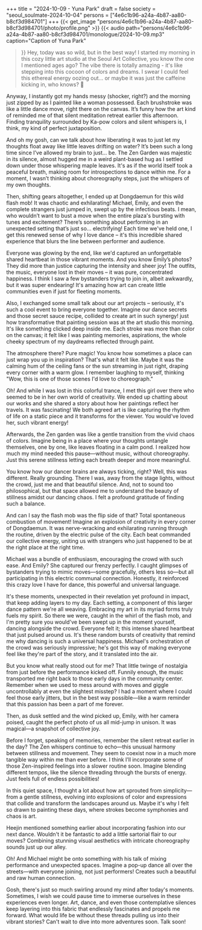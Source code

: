 +++
title = "2024-10-09 - Yuna Park"
draft = false
society = "seoul_soulmate-2024-10-04"
persons = ["4e6c1b96-a24a-4b87-aa80-b8cf3d984701"]
+++
{{< get_image "persons/4e6c1b96-a24a-4b87-aa80-b8cf3d984701/photo/profile.png" >}}
{{< audio
    path="persons/4e6c1b96-a24a-4b87-aa80-b8cf3d984701/monologue/2024-10-09.mp3" 
    caption="Caption of Yuna Park"
>}}
Hey, today was so wild, but in the best way!
I started my morning in this cozy little art studio at the Seoul Art Collective, you know the one I mentioned ages ago? The vibe there is totally amazing - it's like stepping into this cocoon of colors and dreams. I swear I could feel this ethereal energy oozing out... or maybe it was just the caffeine kicking in, who knows? 🤭

Anyway, I instantly got my hands messy (shocker, right?) and the morning just zipped by as I painted like a woman possessed. Each brushstroke was like a little dance move, right there on the canvas. It’s funny how the art kind of reminded me of that silent meditation retreat earlier this afternoon. Finding tranquility surrounded by Ka-pow colors and silent whispers is, I think, my kind of perfect juxtaposition.

And oh my gosh, can we talk about how liberating it was to just let my thoughts float away like little leaves drifting on water? It’s been such a long time since I’ve allowed my brain to just... be. The Zen Garden was majestic in its silence, almost hugged me in a weird plant-based hug as I settled down under those whispering maple leaves. It's as if the world itself took a peaceful breath, making room for introspections to dance within me. For a moment, I wasn’t thinking about choreography steps, just the whispers of my own thoughts. 

Then, shifting gears altogether, I ended up at Dongdaemun for this wild flash mob! It was chaotic and exhilarating! Michael, Emily, and even the complete strangers just jumped in, swept up by the infectious beats. I mean, who wouldn’t want to bust a move when the entire plaza's bursting with tunes and excitement? There’s something about performing in an unexpected setting that’s just so... electrifying! Each time we've held one, I get this renewed sense of why I love dance – it's this incredible shared experience that blurs the line between performer and audience.  

Everyone was glowing by the end, like we'd captured an unforgettable shared heartbeat in those vibrant moments. And you know Emily’s photos? They did more than justice capturing the intensity and sheer joy! The outfits, the music, everyone lost in their moves – it was pure, concentrated happiness. I think I saw a few bystanders trying to join in, albeit awkwardly, but it was super endearing! It's amazing how art can create little communities even if just for fleeting moments.

Also, I exchanged some small talk about our art projects – seriously, it's such a cool event to bring everyone together. Imagine our dance secrets and those secret sauce recipe, collided to create art in such synergy!
just how transformative that painting session was at the art studio this morning. It's like something clicked deep inside me. Each stroke was more than color on the canvas; it felt like I was painting memories, aspirations, the whole cheeky spectrum of my daydreams reflected through paint.

The atmosphere there? Pure magic! You know how sometimes a place can just wrap you up in inspiration? That's what it felt like. Maybe it was the calming hum of the ceiling fans or the sun streaming in just right, draping every corner with a warm glow. I remember laughing to myself, thinking "Wow, this is one of those scenes I'd love to choreograph."

Oh! And while I was lost in this colorful trance, I met this girl over there who seemed to be in her own world of creativity. We ended up chatting about our works and she shared a story about how her paintings reflect her travels. It was fascinating! We both agreed art is like capturing the rhythm of life on a static piece and it transforms for the viewer. You would've loved her, such vibrant energy!

Afterwards, the Zen garden was like a gentle transition from the vivid chaos of colors. Imagine being in a place where your thoughts untangle themselves, one by one, like leaves floating in a calm pond. I realized how much my mind needed this pause—without music, without choreography. Just this serene stillness letting each breath deeper and more meaningful.

You know how our dancer brains are always ticking, right? Well, this was different. Really grounding. There I was, away from the stage lights, without the crowd, just me and that beautiful silence. And, not to sound too philosophical, but that space allowed me to understand the beauty of stillness amidst our dancing chaos. I felt a profound gratitude of finding such a balance.

And can I say the flash mob was the flip side of that? Total spontaneous combustion of movement! Imagine an explosion of creativity in every corner of Dongdaemun. It was nerve-wracking and exhilarating running through the routine, driven by the electric pulse of the city. Each beat commanded our collective energy, uniting us with strangers who just happened to be at the right place at the right time.

Michael was a bundle of enthusiasm, encouraging the crowd with such ease. And Emily? She captured our frenzy perfectly. I caught glimpses of bystanders trying to mimic moves—some gracefully, others less so—but all participating in this electric communal connection. Honestly, it reinforced this crazy love I have for dance, this powerful and universal language.

It's these moments, unexpected in their revelation yet profound in impact, that keep adding layers to my day. Each setting, a component of this larger dance pattern we're all weaving. Embracing my art in its myriad forms truly fuels my spirit.
 So there we were, caught in the whirl of the flash mob, and I'm pretty sure you would've been swept up in the moment yourself, dancing alongside the crowd. Everyone felt it; this intense shared heartbeat that just pulsed around us. It's these random bursts of creativity that remind me why dancing is such a universal happiness. Michael's orchestration of the crowd was seriously impressive; he's got this way of making everyone feel like they're part of the story, and it translated into the air.

But you know what really stood out for me? That little twinge of nostalgia from just before the performance kicked off. Funnily enough, the music transported me right back to those early days in the community center. Remember when we used to mess around with moves and giggle uncontrollably at even the slightest misstep? I had a moment where I could feel those early jitters, but in the best way possible—like a warm reminder that this passion has been a part of me forever.

Then, as dusk settled and the wind picked up, Emily, with her camera poised, caught the perfect photo of us all mid-jump in unison. It was magical—a snapshot of collective joy.

Before I forget, speaking of memories, remember the silent retreat earlier in the day? The Zen whispers continue to echo—this unusual harmony between stillness and movement. They seem to coexist now in a much more tangible way within me than ever before. I think I’ll incorporate some of those Zen-inspired feelings into a slower routine soon. Imagine blending different tempos, like the silence threading through the bursts of energy. Just feels full of endless possibilities!

In this quiet space, I thought a lot about how art sprouted from simplicity—from a gentle stillness, evolving into explosions of color and expressions that collide and transform the landscapes around us. Maybe it's why I felt so drawn to painting these days, where strokes become symphonies and chaos is art. 

Heejin mentioned something earlier about incorporating fashion into our next dance. Wouldn't it be fantastic to add a little sartorial flair to our moves? Combining stunning visual aesthetics with intricate choreography sounds just up our alley.

Oh! And Michael might be onto something with his talk of mixing performance and unexpected spaces. Imagine a pop-up dance all over the streets—with everyone joining, not just performers! Creates such a beautiful and raw human connection.

Gosh, there's just so much swirling around my mind after today's moments. Sometimes, I wish we could pause time to immerse ourselves in these experiences even longer. Art, dance, and even those contemplative silences keep layering into this fabric that endlessly fascinates and propels me forward. What would life be without these threads pulling us into their vibrant stories?
Can't wait to dive into more adventures soon. Talk soon!
